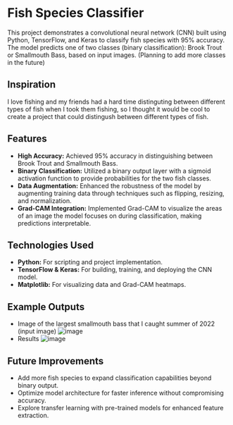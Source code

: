 # Fish Species Classifier

This project demonstrates a convolutional neural network (CNN) built using Python, TensorFlow, and Keras to classify fish species with 95% accuracy. 
The model predicts one of two classes (binary classification): Brook Trout or Smallmouth Bass, based on input images. (Planning to add more classes in the future)

## Inspiration
I love fishing and my friends had a hard time distinguting between different types of fish when I took them fishing, so I thought it would be cool to create a project that could distingush between different types of fish.

## Features

- **High Accuracy:** Achieved 95% accuracy in distinguishing between Brook Trout and Smallmouth Bass.
- **Binary Classification:** Utilized a binary output layer with a sigmoid activation function to provide probabilities for the two fish classes.
- **Data Augmentation:** Enhanced the robustness of the model by augmenting training data through techniques such as flipping, resizing, and normalization.
- **Grad-CAM Integration:** Implemented Grad-CAM to visualize the areas of an image the model focuses on during classification, making predictions interpretable.

## Technologies Used

- **Python:** For scripting and project implementation.
- **TensorFlow & Keras:** For building, training, and deploying the CNN model.
- **Matplotlib:** For visualizing data and Grad-CAM heatmaps.

## Example Outputs
- Image of the largest smallmouth bass that I caught summer of 2022 (input image)
![image](https://github.com/user-attachments/assets/9f862fb8-3de2-4e9a-ac25-3bd32455f13c)
- Results 
![image](https://github.com/user-attachments/assets/9e11c1d7-741c-49b0-8202-dcecef307bec)



## Future Improvements
- Add more fish species to expand classification capabilities beyond binary output.
- Optimize model architecture for faster inference without compromising accuracy.
- Explore transfer learning with pre-trained models for enhanced feature extraction.
